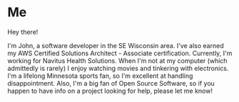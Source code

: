 # Me

Hey there!

I'm John, a software developer in the SE Wisconsin area. I've also earned my AWS Certified Solutions Architect -
Associate certification.
Currently, I'm working for Navitus Health Solutions. When I'm not at my computer (which admittedly is rarely) I enjoy
watching
movies and tinkering with electronics. I'm a lifelong Minnesota sports fan, so I'm excellent at handling disappointment.
Also, I'm a big fan of Open Source Software, so if you happen to have info on a project looking for help, please let me
know!
